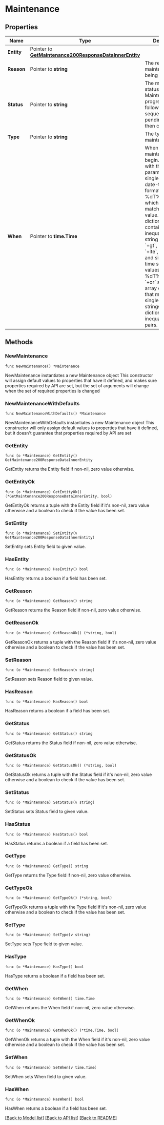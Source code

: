 # Maintenance

## Properties

Name | Type | Description | Notes
------------ | ------------- | ------------- | -------------
**Entity** | Pointer to [**GetMaintenance200ResponseDataInnerEntity**](GetMaintenance200ResponseDataInnerEntity.md) |  | [optional] 
**Reason** | Pointer to **string** | The reason maintenance is being performed. | [optional] 
**Status** | Pointer to **string** | The maintenance status.  Maintenance progresses in the following sequence: pending, started, then completed. | [optional] 
**Type** | Pointer to **string** | The type of maintenance. | [optional] 
**When** | Pointer to **time.Time** | When the maintenance will begin.  [Filterable](https://techdocs.akamai.com/linode-api/reference/filtering-and-sorting) with the following parameters:  - A single value in date-time string format (&#x60;%Y-%m-%dT%H:%M:%S&#x60;), which returns only matches to that value.  - A dictionary containing pairs of inequality operator string keys (&#x60;+or&#x60;, &#x60;+gt&#x60;, &#x60;+gte&#x60;, &#x60;+lt&#x60;, &#x60;+lte&#x60;, or &#x60;+neq&#x60;) and single date-time string format values (&#x60;%Y-%m-%dT%H:%M:%S&#x60;). &#x60;+or&#x60; accepts an array of values that may consist of single date-time strings or dictionaries of inequality operator pairs. | [optional] 

## Methods

### NewMaintenance

`func NewMaintenance() *Maintenance`

NewMaintenance instantiates a new Maintenance object
This constructor will assign default values to properties that have it defined,
and makes sure properties required by API are set, but the set of arguments
will change when the set of required properties is changed

### NewMaintenanceWithDefaults

`func NewMaintenanceWithDefaults() *Maintenance`

NewMaintenanceWithDefaults instantiates a new Maintenance object
This constructor will only assign default values to properties that have it defined,
but it doesn't guarantee that properties required by API are set

### GetEntity

`func (o *Maintenance) GetEntity() GetMaintenance200ResponseDataInnerEntity`

GetEntity returns the Entity field if non-nil, zero value otherwise.

### GetEntityOk

`func (o *Maintenance) GetEntityOk() (*GetMaintenance200ResponseDataInnerEntity, bool)`

GetEntityOk returns a tuple with the Entity field if it's non-nil, zero value otherwise
and a boolean to check if the value has been set.

### SetEntity

`func (o *Maintenance) SetEntity(v GetMaintenance200ResponseDataInnerEntity)`

SetEntity sets Entity field to given value.

### HasEntity

`func (o *Maintenance) HasEntity() bool`

HasEntity returns a boolean if a field has been set.

### GetReason

`func (o *Maintenance) GetReason() string`

GetReason returns the Reason field if non-nil, zero value otherwise.

### GetReasonOk

`func (o *Maintenance) GetReasonOk() (*string, bool)`

GetReasonOk returns a tuple with the Reason field if it's non-nil, zero value otherwise
and a boolean to check if the value has been set.

### SetReason

`func (o *Maintenance) SetReason(v string)`

SetReason sets Reason field to given value.

### HasReason

`func (o *Maintenance) HasReason() bool`

HasReason returns a boolean if a field has been set.

### GetStatus

`func (o *Maintenance) GetStatus() string`

GetStatus returns the Status field if non-nil, zero value otherwise.

### GetStatusOk

`func (o *Maintenance) GetStatusOk() (*string, bool)`

GetStatusOk returns a tuple with the Status field if it's non-nil, zero value otherwise
and a boolean to check if the value has been set.

### SetStatus

`func (o *Maintenance) SetStatus(v string)`

SetStatus sets Status field to given value.

### HasStatus

`func (o *Maintenance) HasStatus() bool`

HasStatus returns a boolean if a field has been set.

### GetType

`func (o *Maintenance) GetType() string`

GetType returns the Type field if non-nil, zero value otherwise.

### GetTypeOk

`func (o *Maintenance) GetTypeOk() (*string, bool)`

GetTypeOk returns a tuple with the Type field if it's non-nil, zero value otherwise
and a boolean to check if the value has been set.

### SetType

`func (o *Maintenance) SetType(v string)`

SetType sets Type field to given value.

### HasType

`func (o *Maintenance) HasType() bool`

HasType returns a boolean if a field has been set.

### GetWhen

`func (o *Maintenance) GetWhen() time.Time`

GetWhen returns the When field if non-nil, zero value otherwise.

### GetWhenOk

`func (o *Maintenance) GetWhenOk() (*time.Time, bool)`

GetWhenOk returns a tuple with the When field if it's non-nil, zero value otherwise
and a boolean to check if the value has been set.

### SetWhen

`func (o *Maintenance) SetWhen(v time.Time)`

SetWhen sets When field to given value.

### HasWhen

`func (o *Maintenance) HasWhen() bool`

HasWhen returns a boolean if a field has been set.


[[Back to Model list]](../README.md#documentation-for-models) [[Back to API list]](../README.md#documentation-for-api-endpoints) [[Back to README]](../README.md)


